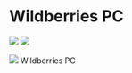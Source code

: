 # Wildberries PC
<img src="https://raster.shields.io/badge/version-0.01-green.png">
<img src="https://raster.shields.io/badge/status-maintaining-green.png">

<img src="https://raw.githubusercontent.com/MISHA35656/wildberries_pc/main/favicon.ico"> Wildberries PC
